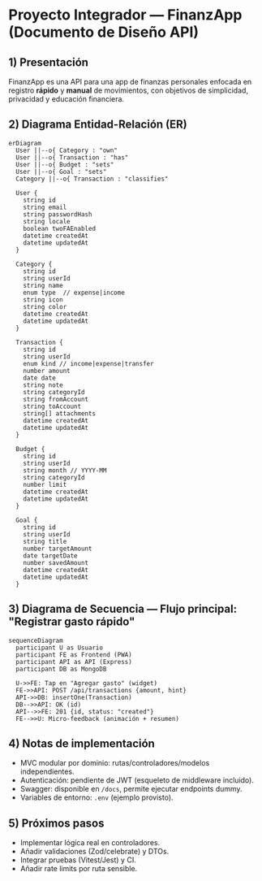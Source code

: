 # Proyecto Integrador — FinanzApp (Documento de Diseño API)

## 1) Presentación
FinanzApp es una API para una app de finanzas personales enfocada en registro **rápido** y **manual** de movimientos, con objetivos de simplicidad, privacidad y educación financiera.

## 2) Diagrama Entidad-Relación (ER)
```mermaid
erDiagram
  User ||--o{ Category : "own"
  User ||--o{ Transaction : "has"
  User ||--o{ Budget : "sets"
  User ||--o{ Goal : "sets"
  Category ||--o{ Transaction : "classifies"

  User {
    string id
    string email
    string passwordHash
    string locale
    boolean twoFAEnabled
    datetime createdAt
    datetime updatedAt
  }

  Category {
    string id
    string userId
    string name
    enum type  // expense|income
    string icon
    string color
    datetime createdAt
    datetime updatedAt
  }

  Transaction {
    string id
    string userId
    enum kind // income|expense|transfer
    number amount
    date date
    string note
    string categoryId
    string fromAccount
    string toAccount
    string[] attachments
    datetime createdAt
    datetime updatedAt
  }

  Budget {
    string id
    string userId
    string month // YYYY-MM
    string categoryId
    number limit
    datetime createdAt
    datetime updatedAt
  }

  Goal {
    string id
    string userId
    string title
    number targetAmount
    date targetDate
    number savedAmount
    datetime createdAt
    datetime updatedAt
  }
```

## 3) Diagrama de Secuencia — Flujo principal: "Registrar gasto rápido"
```mermaid
sequenceDiagram
  participant U as Usuario
  participant FE as Frontend (PWA)
  participant API as API (Express)
  participant DB as MongoDB

  U->>FE: Tap en "Agregar gasto" (widget)
  FE->>API: POST /api/transactions {amount, hint}
  API->>DB: insertOne(Transaction)
  DB-->>API: OK (id)
  API-->>FE: 201 {id, status: "created"}
  FE-->>U: Micro-feedback (animación + resumen)
```

## 4) Notas de implementación
- MVC modular por dominio: rutas/controladores/modelos independientes.
- Autenticación: pendiente de JWT (esqueleto de middleware incluido).
- Swagger: disponible en `/docs`, permite ejecutar endpoints dummy.
- Variables de entorno: `.env` (ejemplo provisto).

## 5) Próximos pasos
- Implementar lógica real en controladores.
- Añadir validaciones (Zod/celebrate) y DTOs.
- Integrar pruebas (Vitest/Jest) y CI.
- Añadir rate limits por ruta sensible.
```)
